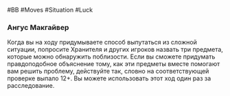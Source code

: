 #BB  #Moves #Situation #Luck 
### Ангус Макгайвер
Когда вы на ходу придумываете способ выпутаться из  сложной ситуации, попросите Хранителя и других игроков назвать три предмета, которые можно обнаружить  поблизости. Если вы сможете придумать правдоподобное объяснение тому, как эти предметы вместе помогают вам решить проблему, действуйте так, словно на соответствующей проверке выпало 12+. Вы можете использовать этот ход один раз за расследование.